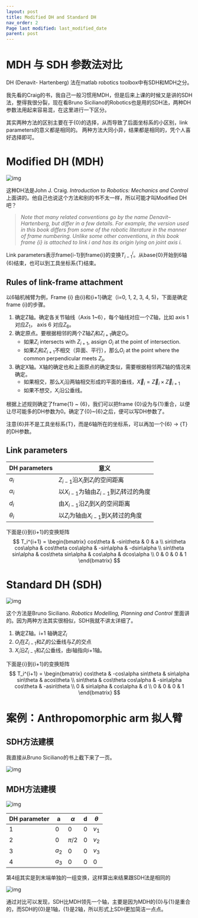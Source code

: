 ```yaml
---
layout: post
title: Modified DH and Standard DH
nav_order: 2
Page last modified: last_modified_date
parent: post
---
```

# MDH 与 SDH  参数法对比

DH (Denavit- Hartenberg) 法在matlab robotics toolbox中有SDH和MDH之分。

我先看的Craig的书，我自己一般习惯用MDH，但是后来上课的时候又是讲的SDH法，整得我很分裂，现在看Bruno Siciliano的Robotics也是用的SDH法，两种DH参数法用起来容易混，在这里进行一下区分。

其实两种方法的区别主要在于{0}的选择，从而导致了后面坐标系的小区别，link parameters的意义都是相同的。 两种方法大同小异，结果都是相同的，凭个人喜好选择即可。

# Modified DH (MDH)

![img]({{site.url}}/assets/images/DH/Fig1.jpg)

这种DH法是John J. Craig. *Introduction to Robotics: Mechanics and Control* 上面讲的。他自己也说这个方法和别的书不太一样，所以可能才叫Modified DH吧？

> *Note that many related conventions go by the name Denavit–Hartenberg, but differ in a few details. For example, the version used in this book differs from some of the robotic literature in the manner of frame numbering. Unlike some other conventions, in this book frame {i} is attached to link i and has its origin lying on joint axis i.* 

Link parameters表示frame{i-1}到frame{i}的变换$T_{i-1}^i$。从base{0}开始到6轴{6}结束，也可以到工具坐标系{T}结束。

## Rules of link-frame attachment

以6轴机械臂为例，Frame {i} 由{i}和{i+1}确定（i=0, 1, 2, 3, 4, 5)，下面是确定 frame {i}的步骤。

1. 确定Z轴。确定各关节轴线（Axis 1~6），每个轴线对应一个Z轴，比如 axis 1 对应$Z_1$， axis 6 对应$Z_6$。
2. 确定原点。要根据相邻的两个Z轴$Z_i$和$Z_{i+1}$确定$O_i$。
    - 如果$Z_i$ intersects with $Z_{i+1}$, assign $O_i$ at the point of intersection.
    - 如果$Z_i$和$Z_{i+1}$不相交（异面、平行），那么$O_i$ at the point where the common perpendicular meets $Z_i$。
3. 确定X轴。X轴的确定也和上面原点的确定类似，需要根据相邻两Z轴的情况来确定。
    - 如果相交，那么$X_i$沿两轴相交形成的平面的垂线，$\vec X_i=\vec Z_i\times \vec Z_{i+1}$
    - 如果不想交，$X_i$沿公垂线。

根据上述规则确定了frame{1} ~ {6}，我们可以把frame {0}设为与{1}重合，以便让尽可能多的DH参数为0。确定了{0}~{6}之后，便可以写DH参数了。

注意{6}并不是工具坐标系{T}，而是6轴所在的坐标系，可以再加一个{6} -> {T}的DH参数。

## Link parameters

| DH parameters | 意义                                        |
| ------------- | ------------------------------------------- |
| $a_i$         | $Z_{i-1}$沿$X_i$到$Z_i$的空间距离           |
| $\alpha_i$    | 以$X_{i-1}$为轴由$Z_{i-1}$到$Z_i$转过的角度 |
| $d_i$         | 由$X_{i-1}$沿$Z_i$到$X_i$的空间距离         |
| $\theta_i$    | 以$Z_i$为轴由$X_{i-1}$到$X_i$转过的角度     |

下面是{i}到{i+1}的变换矩阵
$$
T_i^{i+1} = \begin{bmatrix}
cos\theta & -sin\theta & 0 & a \\
sin\theta cos\alpha & cos\theta cos\alpha & -sin\alpha & -dsin\alpha \\
sin\theta sin\alpha & cos\theta sin\alpha &  cos\alpha &  dcos\alpha \\
0 & 0 & 0 & 1
\end{bmatrix}
$$

# Standard DH (SDH)

![img]({{site.url}}/assets/images/DH/Fig2.jpg)

这个方法是Bruno Siciliano. *Robotics Modelling, Planning and Control* 里面讲的。因为两种方法其实很相似，SDH我就不讲太详细了。

1. 确定Z轴。i+1 轴确定$Z_i$
2. $O_i$在$Z_{i-1}$和$Z_i$的公垂线与$Z_i$的交点
3. $X_i$沿$Z_{i-1}$和$Z_i$公垂线，由i轴指向i+1轴。

下面是{i}到{i+1}的变换矩阵
$$
T_i^{i+1} = \begin{bmatrix}
cos\theta & -cos\alpha sin\theta & sin\alpha sin\theta & acos\theta \\
sin\theta & cos\theta cos\alpha & -sin\alpha cos\theta & -asin\theta \\
0 &  sin\alpha  &  cos\alpha &  d \\
0 & 0 & 0 & 1
\end{bmatrix}
$$



# 案例：Anthropomorphic arm 拟人臂

## SDH方法建模

我直接从Bruno Siciliano的书上截下来了一页。

![img]({{site.url}}/assets/images/DH/Fig3.png)




## MDH方法建模

![img]({{site.url}}/assets/images/DH/Fig4.png)


| DH parameter | a     | $\alpha$ | d    | $\theta$ |
| ------------ | ----- | -------- | ---- | -------- |
| 1            | 0     | 0        | 0    | $v_1$    |
| 2            | 0     | $\pi/2$  | 0    | $v_2$    |
| 3            | $a_2$ | 0        | 0    | $v_3$    |
| 4            | $a_3$ | 0        | 0    | 0        |

第4组其实是到末端单独的一组变换，这样算出来结果跟SDH法是相同的

![img]({{site.url}}/assets/images/DH/Fig5.png)


通过对比可以发现，SDH比MDH领先一个轴，主要是因为MDH的{0}与{1}是重合的，而SDH的{0}是1轴，{1}是2轴，所以形式上SDH更加简洁一点点。